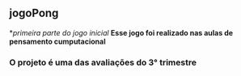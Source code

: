## jogoPong ##
**primeira parte do jogo inicial*
__Esse jogo foi realizado nas aulas de pensamento cumputacional__
### O projeto é uma das avaliações do 3° trimestre ###











